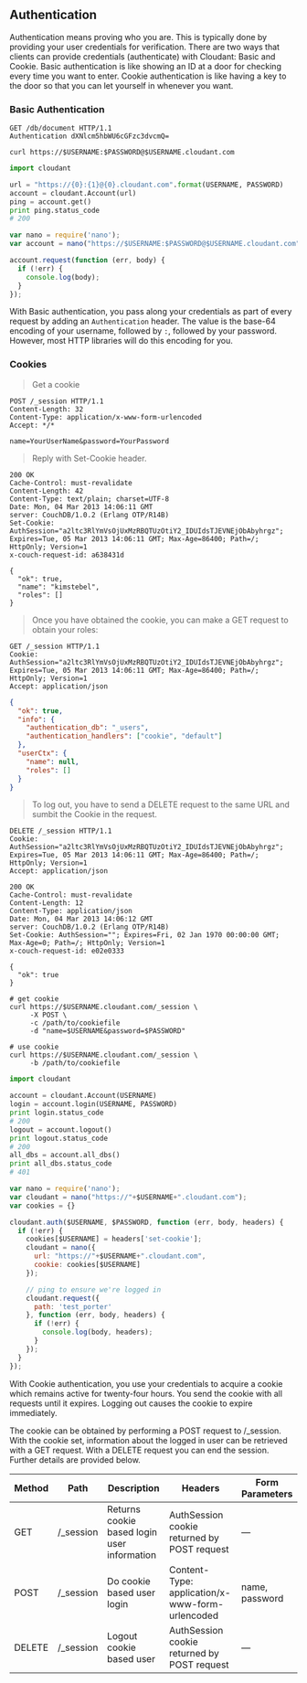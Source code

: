 ## Authentication

Authentication means proving who you are.
This is typically done by providing your user credentials for verification.
There are two ways that clients can provide credentials (authenticate)
with Cloudant: Basic and Cookie.
Basic authentication is like showing an ID at a door for checking every time you want to enter.
Cookie authentication is like having a key to the door so that you can let yourself in whenever you want.

### Basic Authentication

```http
GET /db/document HTTP/1.1
Authentication dXNlcm5hbWU6cGFzc3dvcmQ=
```

```shell
curl https://$USERNAME:$PASSWORD@$USERNAME.cloudant.com
```

```python
import cloudant

url = "https://{0}:{1}@{0}.cloudant.com".format(USERNAME, PASSWORD)
account = cloudant.Account(url)
ping = account.get()
print ping.status_code
# 200
```

```javascript
var nano = require('nano');
var account = nano("https://$USERNAME:$PASSWORD@$USERNAME.cloudant.com");

account.request(function (err, body) {
  if (!err) {
    console.log(body);
  }
});
```

With Basic authentication, you pass along your credentials as part of every request by adding an `Authentication` header. The value is the base-64 encoding of your username, followed by `:`, followed by your password. However, most HTTP libraries will do this encoding for you.

### Cookies
> Get a cookie

```http
POST /_session HTTP/1.1
Content-Length: 32
Content-Type: application/x-www-form-urlencoded
Accept: */*

name=YourUserName&password=YourPassword
```

> Reply with Set-Cookie header.

```
200 OK
Cache-Control: must-revalidate
Content-Length: 42
Content-Type: text/plain; charset=UTF-8
Date: Mon, 04 Mar 2013 14:06:11 GMT
server: CouchDB/1.0.2 (Erlang OTP/R14B)
Set-Cookie: AuthSession="a2ltc3RlYmVsOjUxMzRBQTUzOtiY2_IDUIdsTJEVNEjObAbyhrgz"; Expires=Tue, 05 Mar 2013 14:06:11 GMT; Max-Age=86400; Path=/; HttpOnly; Version=1
x-couch-request-id: a638431d

{
  "ok": true,
  "name": "kimstebel",
  "roles": []
}
```

> Once you have obtained the cookie, you can make a GET request to obtain your roles:

```http
GET /_session HTTP/1.1
Cookie: AuthSession="a2ltc3RlYmVsOjUxMzRBQTUzOtiY2_IDUIdsTJEVNEjObAbyhrgz"; Expires=Tue, 05 Mar 2013 14:06:11 GMT; Max-Age=86400; Path=/; HttpOnly; Version=1
Accept: application/json
```

```json
{
  "ok": true,
  "info": {
    "authentication_db": "_users",
    "authentication_handlers": ["cookie", "default"]
  },
  "userCtx": {
    "name": null,
    "roles": []
  }
}
```

> To log out, you have to send a DELETE request to the same URL and sumbit the Cookie in the request.

```http
DELETE /_session HTTP/1.1
Cookie: AuthSession="a2ltc3RlYmVsOjUxMzRBQTUzOtiY2_IDUIdsTJEVNEjObAbyhrgz"; Expires=Tue, 05 Mar 2013 14:06:11 GMT; Max-Age=86400; Path=/; HttpOnly; Version=1
Accept: application/json

200 OK
Cache-Control: must-revalidate
Content-Length: 12
Content-Type: application/json
Date: Mon, 04 Mar 2013 14:06:12 GMT
server: CouchDB/1.0.2 (Erlang OTP/R14B)
Set-Cookie: AuthSession=""; Expires=Fri, 02 Jan 1970 00:00:00 GMT; Max-Age=0; Path=/; HttpOnly; Version=1
x-couch-request-id: e02e0333

{
  "ok": true
}
```

```shell
# get cookie
curl https://$USERNAME.cloudant.com/_session \
     -X POST \
     -c /path/to/cookiefile
     -d "name=$USERNAME&password=$PASSWORD"

# use cookie
curl https://$USERNAME.cloudant.com/_session \
     -b /path/to/cookiefile
```

```python
import cloudant

account = cloudant.Account(USERNAME)
login = account.login(USERNAME, PASSWORD)
print login.status_code
# 200
logout = account.logout()
print logout.status_code
# 200
all_dbs = account.all_dbs()
print all_dbs.status_code
# 401
```

```javascript
var nano = require('nano');
var cloudant = nano("https://"+$USERNAME+".cloudant.com");
var cookies = {}

cloudant.auth($USERNAME, $PASSWORD, function (err, body, headers) {
  if (!err) {
    cookies[$USERNAME] = headers['set-cookie'];
    cloudant = nano({
      url: "https://"+$USERNAME+".cloudant.com",
      cookie: cookies[$USERNAME] 
    });

    // ping to ensure we're logged in
    cloudant.request({
      path: 'test_porter'
    }, function (err, body, headers) {
      if (!err) {
        console.log(body, headers);
      }
    }); 
  }
});
```

With Cookie authentication, you use your credentials to acquire a cookie which remains active for twenty-four hours. You send the cookie with all requests until it expires. Logging out causes the cookie to expire immediately.

The cookie can be obtained by performing a POST request to /_session. With the cookie set, information about the logged in user can be retrieved with a GET request. With a DELETE request you can end the session. Further details are provided below.

|Method |	Path |	Description |	Headers |	Form Parameters|
|-------|------|--------------|---------|----------------------|
|GET |	/_session |	Returns cookie based login user information |	AuthSession cookie returned by POST request |	—|
|POST |	/_session |	Do cookie based user login |	Content-Type: application/x-www-form-urlencoded |	name, password|
|DELETE |	/_session |	Logout cookie based user |	AuthSession cookie returned by POST request |	—|


